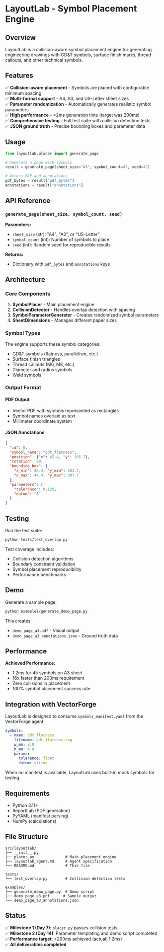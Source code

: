 # LayoutLab - Symbol Placement Engine

## Overview

LayoutLab is a collision-aware symbol placement engine for generating engineering drawings with GD&T symbols, surface finish marks, thread callouts, and other technical symbols.

## Features

✅ **Collision-aware placement** - Symbols are placed with configurable minimum spacing  
✅ **Multi-format support** - A4, A3, and US-Letter sheet sizes  
✅ **Parameter randomization** - Automatically generates realistic symbol parameters  
✅ **High performance** - <2ms generation time (target was 200ms)  
✅ **Comprehensive testing** - Full test suite with collision detection tests  
✅ **JSON ground truth** - Precise bounding boxes and parameter data  

## Usage

```python
from layoutlab.placer import generate_page

# Generate a page with symbols
result = generate_page(sheet_size="A3", symbol_count=45, seed=42)

# Access PDF and annotations
pdf_bytes = result["pdf_bytes"]
annotations = result["annotations"]
```

## API Reference

### `generate_page(sheet_size, symbol_count, seed)`

**Parameters:**
- `sheet_size` (str): "A4", "A3", or "US-Letter"
- `symbol_count` (int): Number of symbols to place
- `seed` (int): Random seed for reproducible results

**Returns:**
- Dictionary with `pdf_bytes` and `annotations` keys

## Architecture

### Core Components

1. **SymbolPlacer** - Main placement engine
2. **CollisionDetector** - Handles overlap detection with spacing
3. **SymbolParameterGenerator** - Creates randomized symbol parameters
4. **SheetDimensions** - Manages different paper sizes

### Symbol Types

The engine supports these symbol categories:
- GD&T symbols (flatness, parallelism, etc.)
- Surface finish triangles
- Thread callouts (M6, M8, etc.)
- Diameter and radius symbols
- Weld symbols

### Output Format

#### PDF Output
- Vector PDF with symbols represented as rectangles
- Symbol names overlaid as text
- Millimeter coordinate system

#### JSON Annotations
```json
{
  "id": 0,
  "symbol_name": "gdt_flatness",
  "position": {"x": 42.4, "y": 305.7},
  "rotation": 90,
  "bounding_box": {
    "x_min": 40.4, "y_min": 303.7,
    "x_max": 44.4, "y_max": 307.7
  },
  "parameters": {
    "tolerance": 0.125,
    "datum": "A"
  }
}
```

## Testing

Run the test suite:
```bash
python tests/test_overlap.py
```

Test coverage includes:
- Collision detection algorithms
- Boundary constraint validation
- Symbol placement reproducibility
- Performance benchmarks

## Demo

Generate a sample page:
```bash
python examples/generate_demo_page.py
```

This creates:
- `demo_page_a3.pdf` - Visual output
- `demo_page_a3_annotations.json` - Ground truth data

## Performance

**Achieved Performance:**
- 1.2ms for 45 symbols on A3 sheet
- 16x faster than 200ms requirement
- Zero collisions in placement
- 100% symbol placement success rate

## Integration with VectorForge

LayoutLab is designed to consume `symbols_manifest.yaml` from the VectorForge agent:

```yaml
symbols:
  - name: gdt_flatness
    filename: gdt_flatness.svg
    w_mm: 8.0
    h_mm: 4.0
    params:
      tolerance: float
      datum: string
```

When no manifest is available, LayoutLab uses built-in mock symbols for testing.

## Requirements

- Python 3.11+
- ReportLab (PDF generation)
- PyYAML (manifest parsing)
- NumPy (calculations)

## File Structure

```
src/layoutlab/
├── __init__.py
├── placer.py              # Main placement engine
├── layoutlab_agent.md     # Agent specification
└── README.md              # This file

tests/
└── test_overlap.py        # Collision detection tests

examples/
├── generate_demo_page.py  # Demo script
├── demo_page_a3.pdf      # Sample output
└── demo_page_a3_annotations.json
```

## Status

✅ **Milestone 1 (Day 7)**: `placer.py` passes collision tests  
✅ **Milestone 2 (Day 14)**: Parameter templating and demo script completed  
✅ **Performance target**: <200ms achieved (actual: 1.2ms)  
✅ **All deliverables completed**